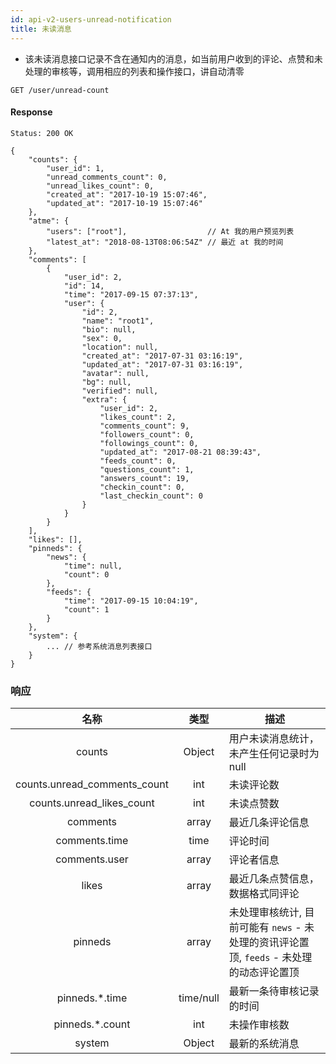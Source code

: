 ```yaml
---
id: api-v2-users-unread-notification
title: 未读消息
---
```


- 该未读消息接口记录不含在通知内的消息，如当前用户收到的评论、点赞和未处理的审核等，调用相应的列表和操作接口，讲自动清零

```
GET /user/unread-count
```

#### Response

```
Status: 200 OK
```
```json5
{
    "counts": {
        "user_id": 1,
        "unread_comments_count": 0,
        "unread_likes_count": 0,
        "created_at": "2017-10-19 15:07:46",
        "updated_at": "2017-10-19 15:07:46"
    },
    "atme": {
        "users": ["root"],                  // At 我的用户预览列表
        "latest_at": "2018-08-13T08:06:54Z" // 最近 at 我的时间
    },
    "comments": [
        {
            "user_id": 2,
            "id": 14,
            "time": "2017-09-15 07:37:13",
            "user": {
                "id": 2,
                "name": "root1",
                "bio": null,
                "sex": 0,
                "location": null,
                "created_at": "2017-07-31 03:16:19",
                "updated_at": "2017-07-31 03:16:19",
                "avatar": null,
                "bg": null,
                "verified": null,
                "extra": {
                    "user_id": 2,
                    "likes_count": 2,
                    "comments_count": 9,
                    "followers_count": 0,
                    "followings_count": 0,
                    "updated_at": "2017-08-21 08:39:43",
                    "feeds_count": 0,
                    "questions_count": 1,
                    "answers_count": 19,
                    "checkin_count": 0,
                    "last_checkin_count": 0
                }
            }
        }
    ],
    "likes": [],
    "pinneds": {
        "news": {
            "time": null,
            "count": 0
        },
        "feeds": {
            "time": "2017-09-15 10:04:19",
            "count": 1
        }
    },
    "system": {
        ... // 参考系统消息列表接口
    }
}
```

### 响应

| 名称 | 类型 | 描述 |
|:----:|:----:|----|
| counts | Object | 用户未读消息统计，未产生任何记录时为null |
| counts.unread_comments_count | int | 未读评论数 |
| counts.unread_likes_count | int | 未读点赞数 |
| comments | array | 最近几条评论信息 |
| comments.time | time | 评论时间 |
| comments.user | array | 评论者信息 |
| likes | array | 最近几条点赞信息，数据格式同评论 |
| pinneds | array | 未处理审核统计, 目前可能有 `news` - 未处理的资讯评论置顶, `feeds` - 未处理的动态评论置顶 |
| pinneds.*.time | time/null | 最新一条待审核记录的时间 |
| pinneds.*.count | int | 未操作审核数 |
| system | Object | 最新的系统消息 |
